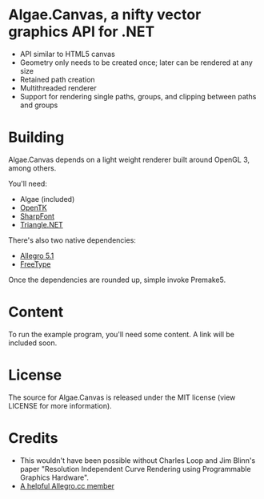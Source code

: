 # Algae.Canvas, a nifty vector graphics API for .NET
* API similar to HTML5 canvas
* Geometry only needs to be created once; later can be rendered at any size
* Retained path creation
* Multithreaded renderer
* Support for rendering single paths, groups, and clipping between paths and
  groups

# Building
Algae.Canvas depends on a light weight renderer built around OpenGL 3, among
others.

You'll need:

* Algae (included)
* [OpenTK](http://www.opentk.com/)
* [SharpFont](https://github.com/Robmaister/SharpFont)
* [Triangle.NET](https://triangle.codeplex.com/)

There's also two native dependencies:

* [Allegro 5.1](http://alleg.sourceforge.net/)
* [FreeType](http://www.freetype.org/)

Once the dependencies are rounded up, simple invoke Premake5.

# Content
To run the example program, you'll need some content. A link will be included
soon.

# License
The source for Algae.Canvas is released under the MIT license (view LICENSE for
more information).

# Credits
* This wouldn't have been possible without Charles Loop and Jim Blinn's paper
  "Resolution Independent Curve Rendering using Programmable Graphics Hardware".
* [A helpful Allegro.cc member](https://www.allegro.cc/forums/thread/614707/1005958#target)